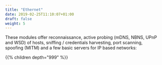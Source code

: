 ```yaml
---
title: "Ethernet"
date: 2019-02-25T11:10:07+01:00
draft: false
weight: 5
---
```


These modules offer reconnaissance, active probing (mDNS, NBNS, UPnP and WSD) of hosts, sniffing / credentials harvesting, port scanning, spoofing (MITM) and a few basic servers for IP based networks:

{{% children depth="999" %}}
